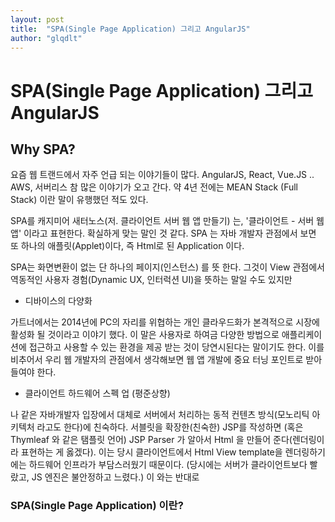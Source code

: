```yaml
---
layout: post
title:  "SPA(Single Page Application) 그리고 AngularJS"
author: "glqdlt"
---
```


# SPA(Single Page Application) 그리고 AngularJS


## Why SPA?

요즘 웹 트랜드에서 자주 언급 되는 이야기들이 많다. AngularJS, React, Vue.JS .. AWS, 서버리스 참 많은 이야기가 오고 간다. 약 4년 전에는 MEAN Stack (Full Stack) 이란 말이 유행했던 적도 있다.

SPA를 캐지미어 새터노스(저. 클라이언트 서버 웹 앱 만들기) 는, '클라이언트 - 서버 웹 앱' 이라고 표현한다. 확실하게 맞는 말인 것 같다. SPA 는 자바 개발자 관점에서 보면 또 하나의 애플릿(Applet)이다, 즉 Html로 된 Application 이다. 

SPA는 화면변환이 없는 단 하나의 페이지(인스턴스) 를 뜻 한다. 그것이 View 관점에서 역동적인 사용자 경험(Dynamic UX, 인터럭션 UI)을 뜻하는 말일 수도 있지만



* 디바이스의 다양화

가트너에서는 2014년에 PC의 자리를 위협하는 개인 클라우드화가 본격적으로 시장에 활성화 될 것이라고 이야기 했다. 이 말은 사용자로 하여금 다양한 방법으로 애플리케이션에 접근하고 사용할 수 있는 환경을 제공 받는 것이 당연시된다는 말이기도 한다. 이를 비추어서 우리 웹 개발자의 관점에서 생각해보면 웹 앱 개발에 중요 터닝 포인트로 받아들여야 한다.

* 클라이언트 하드웨어 스펙 업 (평준상향)

나 같은 자바개발자 입장에서 대체로 서버에서 처리하는 동적 컨텐츠 방식(모노리틱 아키텍처 라고도 한다)에 친숙하다. 서블릿을 확장한(친숙한) JSP를 작성하면 (혹은 Thymleaf 와 같은 탬플릿 언어) JSP Parser 가 알아서 Html 을 만들어 준다(렌더링이라 표현하는 게 옳겠다). 이는 당시 클라이언트에서 Html View template을 렌더링하기에는 하드웨어 인프라가 부담스러웠기 때문이다. (당시에는 서버가 클라이언트보다 빨랐고, JS 엔진은 불안정하고 느렸다.) 
이 와는 반대로 


### SPA(Single Page Application) 이란?


